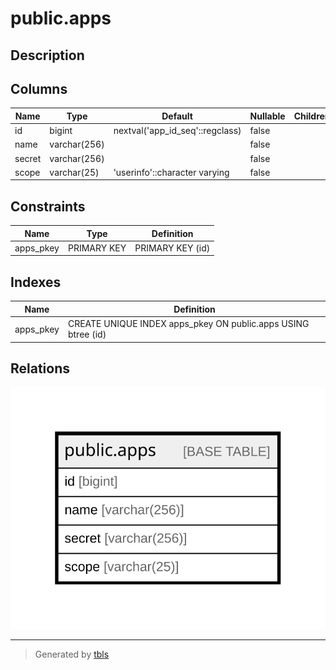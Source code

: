 # public.apps

## Description

## Columns

| Name | Type | Default | Nullable | Children | Parents | Comment |
| ---- | ---- | ------- | -------- | -------- | ------- | ------- |
| id | bigint | nextval('app_id_seq'::regclass) | false |  |  |  |
| name | varchar(256) |  | false |  |  |  |
| secret | varchar(256) |  | false |  |  |  |
| scope | varchar(25) | 'userinfo'::character varying | false |  |  |  |

## Constraints

| Name | Type | Definition |
| ---- | ---- | ---------- |
| apps_pkey | PRIMARY KEY | PRIMARY KEY (id) |

## Indexes

| Name | Definition |
| ---- | ---------- |
| apps_pkey | CREATE UNIQUE INDEX apps_pkey ON public.apps USING btree (id) |

## Relations

![er](public.apps.svg)

---

> Generated by [tbls](https://github.com/k1LoW/tbls)
